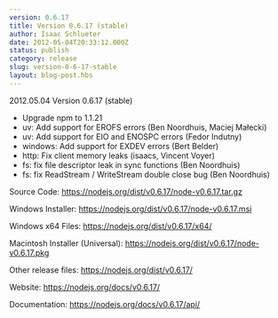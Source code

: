 ```yaml
---
version: 0.6.17
title: Version 0.6.17 (stable)
author: Isaac Schlueter
date: 2012-05-04T20:33:12.000Z
status: publish
category: release
slug: version-0-6-17-stable
layout: blog-post.hbs
---
```


<p>2012.05.04 Version 0.6.17 (stable)</p>

<ul>
<li>Upgrade npm to 1.1.21</li>
<li>uv: Add support for EROFS errors (Ben Noordhuis, Maciej Małecki)</li>
<li>uv: Add support for EIO and ENOSPC errors (Fedor Indutny)</li>
<li>windows: Add support for EXDEV errors (Bert Belder)</li>
<li>http: Fix client memory leaks (isaacs, Vincent Voyer)</li>
<li>fs: fix file descriptor leak in sync functions (Ben Noordhuis)</li>
<li>fs: fix ReadStream / WriteStream double close bug (Ben Noordhuis)</li>
</ul>

<p>Source Code: <a href="https://nodejs.org/dist/v0.6.17/node-v0.6.17.tar.gz">https://nodejs.org/dist/v0.6.17/node-v0.6.17.tar.gz</a></p>
<p>Windows Installer: <a href="https://nodejs.org/dist/v0.6.17/node-v0.6.17.msi">https://nodejs.org/dist/v0.6.17/node-v0.6.17.msi</a></p>
<p>Windows x64 Files: <a href="https://nodejs.org/dist/v0.6.17/x64/">https://nodejs.org/dist/v0.6.17/x64/</a></p>
<p>Macintosh Installer (Universal): <a href="https://nodejs.org/dist/v0.6.17/node-v0.6.17.pkg">https://nodejs.org/dist/v0.6.17/node-v0.6.17.pkg</a></p>
<p>Other release files: <a href="https://nodejs.org/dist/v0.6.17/">https://nodejs.org/dist/v0.6.17/</a></p>
<p>Website: <a href="https://nodejs.org/docs/v0.6.17/">https://nodejs.org/docs/v0.6.17/</a></p>
<p>Documentation: <a href="https://nodejs.org/docs/v0.6.17/api/">https://nodejs.org/docs/v0.6.17/api/</a></p>
